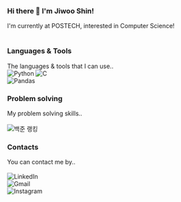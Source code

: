 ### Hi there 👋 I'm Jiwoo Shin!

I'm currently at POSTECH, interested in Computer Science!
<br/>
<br/>
### Languages & Tools
The languages & tools that I can use..
<br/>
![Python](https://img.shields.io/badge/python-3670A0?style=for-the-badge&logo=python&logoColor=ffdd54)
![C](https://img.shields.io/badge/c-%2300599C.svg?style=for-the-badge&logo=c&logoColor=white)
<br/>
![Pandas](https://img.shields.io/badge/pandas-%23150458.svg?style=for-the-badge&logo=pandas&logoColor=white)


### Problem solving
My problem solving skills..
<br/>
<br/>
![백준 랭킹](http://mazassumnida.wtf/api/v2/generate_badge?boj=sineri0220)



### Contacts
You can contact me by..
<br/>
<br/>
![LinkedIn](https://img.shields.io/badge/linkedin-%230077B5.svg?style=for-the-badge&logo=linkedin&logoColor=white)
<br/>
![Gmail](https://img.shields.io/badge/Gmail-D14836?style=for-the-badge&logo=gmail&logoColor=white)
<br/>
![Instagram](https://img.shields.io/badge/Instagram-%23E4405F.svg?style=for-the-badge&logo=Instagram&logoColor=white)
<!--
**sineri0220/sineri0220** is a ✨ _special_ ✨ repository because its `README.md` (this file) appears on your GitHub profile.

Here are some ideas to get you started:

- 🔭 I’m currently working on ...
- 🌱 I’m currently learning ...
- 👯 I’m looking to collaborate on ...
- 🤔 I’m looking for help with ...
- 💬 Ask me about ...
- 📫 How to reach me: ...
- 😄 Pronouns: ...
- ⚡ Fun fact: ...
-->
